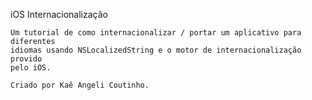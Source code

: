 iOS Internacionalização

    Um tutorial de como internacionalizar / portar um aplicativo para diferentes 
    idiomas usando NSLocalizedString e o motor de internacionalização provido
    pelo iOS.

    Criado por Kaê Angeli Coutinho.
